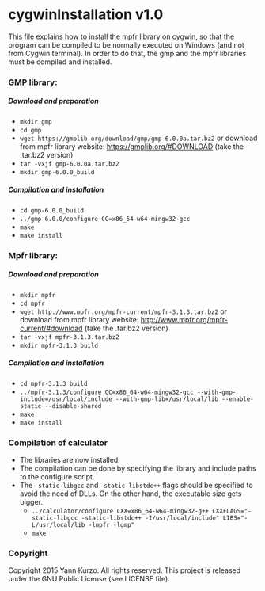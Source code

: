
# cygwinInstallation v1.0

This file explains how to install the mpfr library on cygwin, so that the program can be compiled to be normally executed on Windows (and not from Cygwin terminal).
In order to do that, the gmp and the mpfr libraries must be compiled and installed.

### GMP library:

##### Download and preparation
- `mkdir gmp`
- `cd gmp`
- `wget https://gmplib.org/download/gmp/gmp-6.0.0a.tar.bz2` or download from mpfr library website: https://gmplib.org/#DOWNLOAD (take the .tar.bz2 version)
- `tar -vxjf gmp-6.0.0a.tar.bz2`
- `mkdir gmp-6.0.0_build`

##### Compilation and installation
- `cd gmp-6.0.0_build`
- `../gmp-6.0.0/configure CC=x86_64-w64-mingw32-gcc`
- `make`
- `make install`

### Mpfr library:

##### Download and preparation
- `mkdir mpfr`
- `cd mpfr`
- `wget http://www.mpfr.org/mpfr-current/mpfr-3.1.3.tar.bz2` or download from mpfr library website: http://www.mpfr.org/mpfr-current/#download (take the .tar.bz2 version)
- `tar -vxjf mpfr-3.1.3.tar.bz2`
- `mkdir mpfr-3.1.3_build`

##### Compilation and installation
- `cd mpfr-3.1.3_build`
- `../mpfr-3.1.3/configure CC=x86_64-w64-mingw32-gcc --with-gmp-include=/usr/local/include --with-gmp-lib=/usr/local/lib --enable-static --disable-shared`
- `make`
- `make install`

### Compilation of calculator
- The libraries are now installed.
- The compilation can be done by specifying the library and include paths to the configure script.
- The `-static-libgcc` and `-static-libstdc++` flags should be specified to avoid the need of DLLs. On the other hand, the executable size gets bigger.
  * `../calculator/configure CXX=x86_64-w64-mingw32-g++ CXXFLAGS="-static-libgcc -static-libstdc++ -I/usr/local/include" LIBS="-L/usr/local/lib -lmpfr -lgmp"`
  * `make`

### Copyright
Copyright 2015 Yann Kurzo. All rights reserved.
This project is released under the GNU Public License (see LICENSE file).
